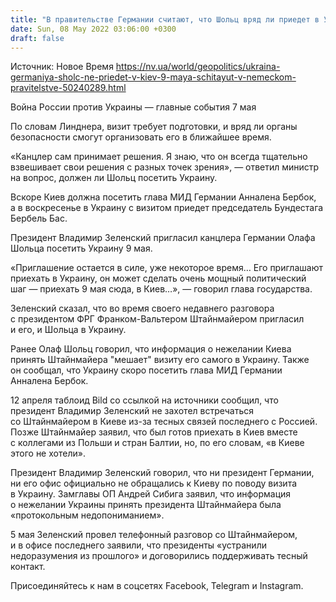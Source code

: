 ```yaml
---
title: "В правительстве Германии считают, что Шольц вряд ли приедет в Украину в ближайшие дни"
date: Sun, 08 May 2022 03:06:00 +0300
draft: false
---
```

Источник: Новое Время https://nv.ua/world/geopolitics/ukraina-germaniya-sholc-ne-priedet-v-kiev-9-maya-schitayut-v-nemeckom-pravitelstve-50240289.html


Война России против Украины — главные события 7 мая

 По словам Линднера, визит требует подготовки, и вряд ли органы безопасности смогут организовать его в ближайшее время.

«Канцлер сам принимает решения. Я знаю, что он всегда тщательно взвешивает свои решения с разных точек зрения», — ответил министр на вопрос, должен ли Шольц посетить Украину.

Вскоре Киев должна посетить глава МИД Германии Анналена Бербок, а в воскресенье в Украину с визитом приедет председатель Бундестага Бербель Бас.

Президент Владимир Зеленский пригласил канцлера Германии Олафа Шольца посетить Украину 9 мая.

«Приглашение остается в силе, уже некоторое время… Его приглашают приехать в Украину, он может сделать очень мощный политический шаг — приехать 9 мая сюда, в Киев…», — говорил глава государства.

Зеленский сказал, что во время своего недавнего разговора с президентом ФРГ Франком-Вальтером Штайнмайером пригласил и его, и Шольца в Украину.

Ранее Олаф Шольц говорил, что информация о нежелании Киева принять Штайнмайера "мешает" визиту его самого в Украину. Также он сообщал, что Украину скоро посетить глава МИД Германии Анналена Бербок.

12 апреля таблоид Bild со ссылкой на источники сообщил, что президент Владимир Зеленский не захотел встречаться со Штайнмайером в Киеве из-за тесных связей последнего с Россией. Позже Штайнмайер заявил, что был готов приехать в Киев вместе с коллегами из Польши и стран Балтии, но, по его словам, «в Киеве этого не хотели».

Президент Владимир Зеленский говорил, что ни президент Германии, ни его офис официально не обращались к Киеву по поводу визита в Украину. Замглавы ОП Андрей Сибига заявил, что информация о нежелании Украины принять президента Штайнмайера была «протокольным недопониманием».

5 мая Зеленский провел телефонный разговор со Штайнмайером, и в офисе последнего заявили, что президенты «устранили недоразумения из прошлого» и договорились поддерживать тесный контакт.

Присоединяйтесь к нам в соцсетях Facebook, Telegram и Instagram.

